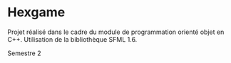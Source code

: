 # Hexgame

Projet réalisé dans le cadre du module de programmation orienté objet en C++.
Utilisation de la bibliothèque SFML 1.6.

Semestre 2
